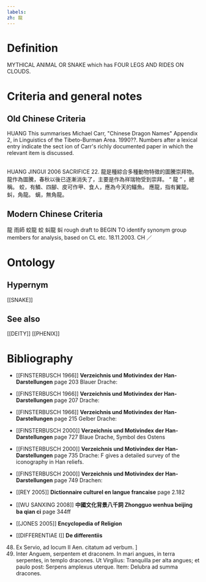 ```yaml
---
labels: 
zh: 龍
---
```


# Definition
MYTHICAL ANIMAL OR SNAKE which has FOUR LEGS AND RIDES ON CLOUDS.
# Criteria and general notes
## Old Chinese Criteria
HUANG
This summarises Michael Carr,
"Chinese Dragon Names" Appendix 2, in Linguistics of the Tibeto-Burman Area. 1990??. Numbers after a lexical entry indicate the sect ion of Carr's richly documented paper in which the relevant item is discussed.
## 
HUANG JINGUI 2006
SACRIFICE 22.
龍是種綜合多種動物特徵的圖騰崇拜物。
龍作為圖騰，春秋以後已逐漸消失了，主要是作為祥瑞物受到崇拜。 “ 龍 ” ，總稱。
蛟，有鱗、四腳、皮可作甲、食人，應為今天的鱷魚。
應龍，指有翼龍。
虯，角龍。
螭，無角龍。
## Modern Chinese Criteria
龍
雨師
蛟龍
蛟
虯龍
虯
rough draft to BEGIN TO identify synonym group members for analysis, based on CL etc. 18.11.2003. CH ／
# Ontology

## Hypernym
[[SNAKE]]
## See also
[[DEITY]]
[[PHENIX]]
# Bibliography
- [[FINSTERBUSCH 1966]]
**Verzeichnis und Motivindex der Han-Darstellungen** page 203
Blauer Drache:
- [[FINSTERBUSCH 1966]]
**Verzeichnis und Motivindex der Han-Darstellungen** page 207
Drache:
- [[FINSTERBUSCH 1966]]
**Verzeichnis und Motivindex der Han-Darstellungen** page 215
Gelber Drache:
- [[FINSTERBUSCH 2000]]
**Verzeichnis und Motivindex der Han-Darstellungen** page 727
Blaue Drache, Symbol des Ostens
- [[FINSTERBUSCH 2000]]
**Verzeichnis und Motivindex der Han-Darstellungen** page 735
Drache:
F gives a detailed survey of the iconography in Han reliefs.
- [[FINSTERBUSCH 2000]]
**Verzeichnis und Motivindex der Han-Darstellungen** page 749
Drachen:
- [[REY 2005]]
**Dictionnaire culturel en langue francaise** page 2.182

- [[WU SANXING 2008]]
**中國文化背景八千詞 Zhongguo wenhua beijing ba qian ci** page 344ff

- [[JONES 2005]]
**Encyclopedia of Religion** 

- [[DIFFERENTIAE I]]
**De differentiis** 
48. Ex Servio, ad locum II Aen. citatum ad verbum.
]
48. Inter Anguem, serpentem et draconem. In mari angues, in terra serpentes, in templo dracones. Ut Virgilius: Tranquilla per alta angues; et paulo post: Serpens amplexus uterque. Item: Delubra ad summa dracones.